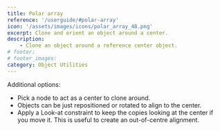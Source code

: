 ```yaml
---
title: Polar array
reference: '/userguide/#polar-array'
icon: '/assets/images/icons/polar_array_48.png'
excerpt: Clone and orient an object around a center.
description:
    - Clone an object around a reference center object.
# footer:
# footer_images:
category: Object Utilities
---    
```


Additional options:

* Pick a node to act as a center to clone around.
* Objects can be just repositioned or rotated to align to the center.
* Apply a Look-at constraint to keep the copies looking at the center if you move it. This is useful to create an out-of-centre alignment.
